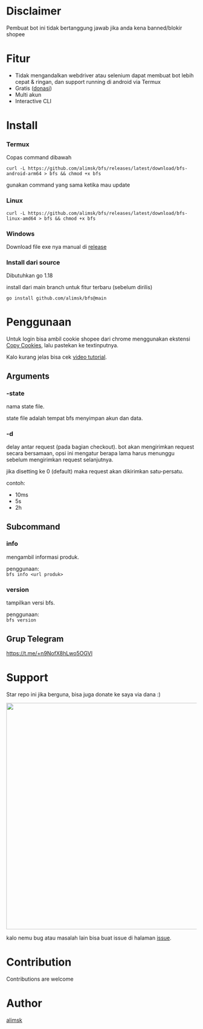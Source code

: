 # Disclaimer
Pembuat bot ini tidak bertanggung jawab jika anda kena banned/blokir shopee

# Fitur
- Tidak mengandalkan webdriver atau selenium dapat membuat bot lebih cepat & ringan, dan support running di android via Termux
- Gratis ([donasi](#support))
- Multi akun
- Interactive CLI

# Install
### Termux
Copas command dibawah
```
curl -L https://github.com/alimsk/bfs/releases/latest/download/bfs-android-arm64 > bfs && chmod +x bfs
```
gunakan command yang sama ketika mau update

### Linux
```
curl -L https://github.com/alimsk/bfs/releases/latest/download/bfs-linux-amd64 > bfs && chmod +x bfs
```

### Windows
Download file exe nya manual di [release](https://github.com/alimsk/bfs/releases/latest)

### Install dari source
Dibutuhkan go 1.18

install dari main branch untuk fitur terbaru (sebelum dirilis)
```
go install github.com/alimsk/bfs@main
```

# Penggunaan
Untuk login bisa ambil cookie shopee dari chrome menggunakan ekstensi [Copy Cookies](https://chrome.google.com/webstore/detail/copy-cookies/jcbpglbplpblnagieibnemmkiamekcdg?hl=en),
lalu pastekan ke textinputnya.

Kalo kurang jelas bisa cek [video tutorial](https://youtu.be/1fIKouowm_M).

## Arguments
### -state
nama state file.

state file adalah tempat bfs menyimpan akun dan data.

### -d
delay antar request (pada bagian checkout).
bot akan mengirimkan request secara bersamaan, opsi ini mengatur berapa lama harus menunggu sebelum mengirimkan request selanjutnya.

jika disetting ke 0 (default) maka request akan dikirimkan satu-persatu.

contoh:  
- 10ms
- 5s
- 2h

## Subcommand
### info
mengambil informasi produk.

penggunaan:  
`bfs info <url produk>`

### version
tampilkan versi bfs.

penggunaan:  
`bfs version`

## Grup Telegram
https://t.me/+n9NofX8hLwo5OGVl

# Support
Star repo ini jika berguna, bisa juga donate ke saya via dana :)

<img src="https://user-images.githubusercontent.com/51353996/158705498-add7da42-1907-43ff-ab80-b2d673f66b3b.png" width="600">

kalo nemu bug atau masalah lain bisa buat issue di halaman [issue](https://github.com/alimsk/bfs/issues).

# Contribution
Contributions are welcome

# Author
[alimsk](https://github.com/alimsk)
